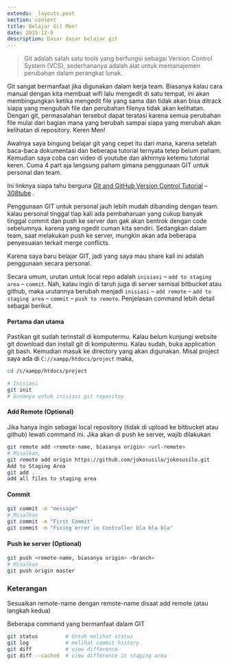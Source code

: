 ```yaml
---
extends: _layouts.post
section: content
title: Belajar Git Men!
date: 2015-12-9
description: Dasar dasar belajar git
---
```


> Git adalah salah satu tools yang berfungsi sebagai Version Control System (VCS), sederhananya adalah alat untuk memanajemen perubahan dalam perangkat lunak.

Git sangat bermanfaat jika digunakan dalam kerja team. Biasanya kalau cara manual dengan kita membuat wifi lalu mengedit di satu tempat, ini akan membingungkan ketika mengedit file yang sama dan tidak akan bisa ditrack siapa yang mengubah file dan perubahan filenya tidak akan kelihatan. Dengan git, permasalahan tersebut dapat teratasi karena semua perubahan file mulai dari bagian mana yang berubah sampai siapa yang merubah akan kelihatan di repository. Keren Men!

Awalnya saya bingung belajar git yang cepet itu dari mana, karena setelah baca-baca dokumentasi dan beberapa tutorial ternyata tetep belum paham. Kemudian saya coba cari video di youtube dan akhirnya ketemu tutorial keren. Cuma 4 part aja langsung paham gimana penggunaan GIT untuk personal dan team.

Ini linknya siapa tahu berguna [Git and GitHub Version Control Tutorial](https://www.youtube.com/watch?v=mYjZtU1-u9Y) – [308tube](https://www.youtube.com/watch?v=mYjZtU1-u9Y) .

Penggunaan GIT untuk personal jauh lebih mudah dibanding dengan team. kalau personal tinggal tiap kali ada pembaharuan yang cukup banyak tinggal commit dan push ke server dan gak akan bentrok dengan code sebelumnya. karena yang ngedit cuman kita sendiri. Sedangkan dalam team, saat melakukan push ke server, mungkin akan ada beberapa penyesuaian terkait merge conflicts.

Karena saya baru belajar GIT, jadi yang saya mau share kali ini adalah penggunaan secara personal.

Secara umum, urutan untuk local repo adalah `inisiasi` – `add to staging area` – `commit`. Nah, kalau ingin di taruh juga di server semisal bitbucket atau github, maka urutannya berubah menjadi `inisiasi` – `add remote` – `add to staging area` – `commit` – `push to remote`. Penjelasan command lebih detail sebagai berikut.

#### Pertama dan utama
Pastikan git sudah terinstall di komputermu. Kalau belum kunjungi website git download dan install git di komputermu. Kalau sudah, buka application git bash. Kemudian masuk ke directory yang akan digunakan. Misal project saya ada di `C://xampp/htdocs/project` maka,

```bash
cd /c/xampp/htdocs/project
```

```bash
# Inisiasi
git init
# Gunanya untuk inisiasi git repositoy
```

#### Add Remote (Optional)
Jika hanya ingin sebagai local repository (tidak di upload ke bitbucket atau github) lewati command ini. Jika akan di push ke server, wajib dilakukan

```bash
git remote add <remote-name, biasanya origin> <url-remote>
# Misalkan,
git remote add origin https://github.com/jokosusilo/jokosusilo.git
Add to Staging Area
git add .
add all files to staging area
```

#### Commit
```bash
git commit -m "message"
# Misalkan
git commit -m "First Commit"
git commit -m "Fixing error in Controller bla bla bla"
```

#### Push ke server (Optional)
```bash
git push <remote-name, biasanya origin> <branch>
# Misalkan
git push origin master
```

### Keterangan
Sesuaikan remote-name dengan remote-name disaat add remote (atau langkah kedua)

Beberapa command yang bermanfaat dalam GIT
```bash
git status         # Untuk melihat status
git log            # melihat commit history
git diff           # view difference
git diff --cached  # view difference in staging area
```